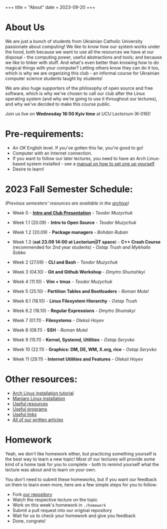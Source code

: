 +++
title = "About"
date = 2023-09-20
+++

# About Us

We are just a bunch of students from Ukrainian Catholic University passionate about
computing! We like to know how our system works under the hood, both because we
want to use all the resources we have at our disposal - the computing power,
useful abstractions and tools; and because we like to tinker with stuff. 
And what's even better than knowing how to do magical things with your computer? 
Letting others know they can do it too, which is why we are organizing this club - 
an informal course for Ukrainian computer science students taught by students! 

We are also huge supporters of the philosophy of open source and free software, 
which is why we've chosen to call our club after the Linux operating system 
(and why we're going to use it throughout our lectures),
and why we've decided to make this course public.

Join us live on **Wednesday 16:50 Kyiv time** at UCU Lectorium (K-016)!

# Pre-requirements:

- An *OK* English level. If you've gotten this far, you're good to go! 
- Computer with an Internet connection.
- If you want to follow our later lectures, you need to have an Arch Linux-based system installed - see a [manual on how to set one up yourself](./articles/manual).
- Desire to learn!

# 2023 Fall Semester Schedule:

*(Previous semesters' resources are available in the [archive](../archive/readme))*

+ Week 0 - [**Intro and Club Presentation**](https://docs.google.com/presentation/d/1d2fPhHRSTY5q5pFCLouLXlm6OVXakXA7kIwOZt0sBGk/edit?usp=sharing) - *Teodor Muzychuk*

+ Week 1.1 (20.09) - **Intro to Open Source** - *Teodor Muzychuk*

+ Week 1.2 (20.09) - **Package managers** - *Bohdan Ruban*

+ Week 1.3 (**sat 23.09 14:00 at Lectorium|IT space**) - **С++ Crash Course** (recommended for 2nd year students) - *Ostap Trush and Mykhailo Sobko*

+ Week 2 (27.09) - **CLI and Bash** - *Teodor Muzychuk*

+ Week 3 (04.10) - **Git and Github Workshop** - *Dmytro Shumshkyi*

+ Week 4 (11.10) - **Vim + tmux** - *Teodor Muzychuk*

+ Week 5 (25.10) - **Partition Tables and Bootloaders** - *Roman Mutel*

+ Week 6.1 (18.10) - **Linux Filesystem Hierarchy** - *Ostap Trush*

+ Week 6.2 (18.10) - **Regular Expressions** - *Dmytro Shumskyi*

+ Week 7 (01.11) - **Filesystems** - *Oleksii Hoyev*

+ Week 8 (08.11) - **SSH** - *Roman Mutel*

+ Week 9 (15.11) - **Kernel, Systemd, Utilities** - *Ostap Seryvko*

+ Week 10 (22.11) - **Graphics: DM, DE, WM, X.org, rice** - *Ostap Seryvko*

+ Week 11 (29.11) - **Internet Utilities and Features** - *Oleksii Hoyev*

# Other resources:

* [Arch Linux installation tutorial](../articles/arch-manual/)
* [Manjaro Linux installation ](../articles/manjaro-manual/)
* [Useful resources](../articles/resources/)
* [Useful programs](../articles/programs/)
* [Useful links](../articles/useful-links/)
* [All of our written articles](../articles)

# Homework

Yeah, we don't like homework either, but practicing something yourself
is the best way to learn a new topic! Most of our lectures will provide
some kind of a home task for you to complete - both to remind yourself
what the lecture was about and to learn on your own. 

You don't need to submit these homeworks, but if you want our feedback on 
them to learn even more, here are a few simple steps for you to follow:

* Fork [our repository](https://github.com/ucu-computer-science/UCU_Linux_Club)
* Watch the respective lecture on the topic
* Work on this week's homework in `./homework`
* Submit a pull request into our original repository
* Wait for us to check your homework and give you feedback
* Done, congrats!
